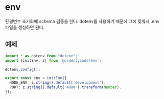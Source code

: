 # env
환경변수 초기화에 schema 검증을 한다.
dotenv를 사용하기 때문에 그에 맞춰서 .env 파일을 생성하면 된다.

## 예제
```typescript
import * as dotenv from "dotenv";
import {initEnv, z} from '@orderlycode/env';

dotenv.config();

export const env = initEnv({
  NODE_ENV: z.string().default('development'),
  PORT: z.string().default('4000').transform(Number),
});

```
